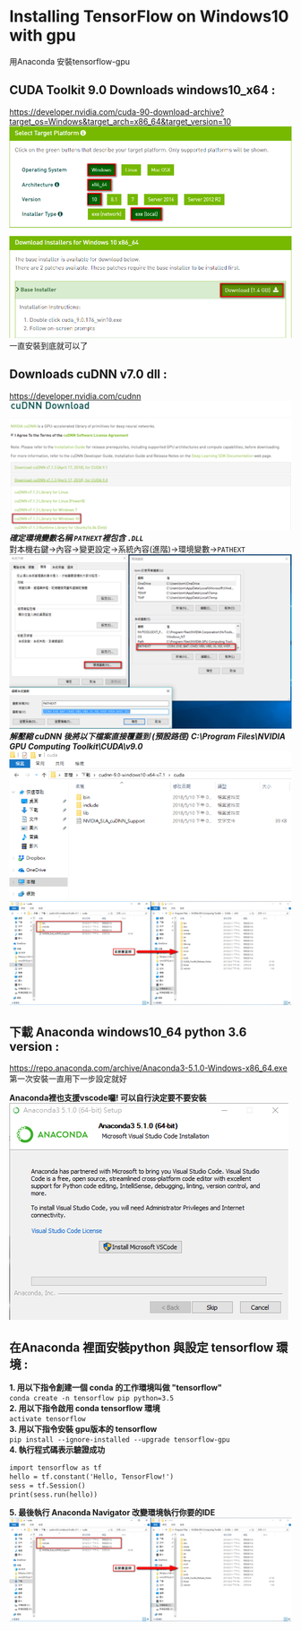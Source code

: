 # Installing TensorFlow on Windows10 with gpu
用Anaconda 安裝tensorflow-gpu
## CUDA Toolkit 9.0 Downloads windows10_x64 :<br/> ##
https://developer.nvidia.com/cuda-90-download-archive?target_os=Windows&target_arch=x86_64&target_version=10<br/>
![](https://github.com/Tai-liang-Zhou/Natural-Language-Processing/blob/master/2018-05-10_144237.png) <br/>
一直安裝到底就可以了

## Downloads cuDNN v7.0 dll :<br/> ##
https://developer.nvidia.com/cudnn
![](https://github.com/Tai-liang-Zhou/Natural-Language-Processing/blob/master/2018-05-10_150151.png)
***確定環境變數名稱 `PATHEXT`裡包含 `.DLL` <br/>***
對本機右鍵->內容->變更設定->系統內容(進階)->環境變數->`PATHEXT`
![](https://github.com/Tai-liang-Zhou/Natural-Language-Processing/blob/master/2018-05-11_182727.png)
***解壓縮 cuDNN 後將以下檔案直接覆蓋到 (預設路徑) C:\Program Files\NVIDIA GPU Computing Toolkit\CUDA\v9.0 <br/>***
![](https://github.com/Tai-liang-Zhou/Natural-Language-Processing/blob/master/2018-05-10_165850.png)<br/>
![](https://github.com/Tai-liang-Zhou/Natural-Language-Processing/blob/master/2018-05-11_171331.png)<br/>
## 下載 Anaconda windows10_64 python 3.6 version :<br/> ##
https://repo.anaconda.com/archive/Anaconda3-5.1.0-Windows-x86_64.exe 第一次安裝一直用下一步設定就好 <br/>

**Anaconda裡也支援vscode囉! 可以自行決定要不要安裝 <br/>**
![](https://github.com/Tai-liang-Zhou/Natural-Language-Processing/blob/master/2018-05-10_152212.png)<br/>

## 在Anaconda 裡面安裝python 與設定 tensorflow 環境 :<br/> ##
**1. 用以下指令創建一個 conda 的工作環境叫做 "tensorflow" <br/>**
```conda create -n tensorflow pip python=3.5 ```  <br/>
**2. 用以下指令啟用 conda tensorflow 環境 <br/>**
```activate tensorflow```  <br/>
**3. 用以下指令安裝 gpu版本的 tensorflow <br/>**
```pip install --ignore-installed --upgrade tensorflow-gpu``` <br/>
**4. 執行程式碼表示驗證成功 <br/>**
```
import tensorflow as tf  
hello = tf.constant('Hello, TensorFlow!') 
sess = tf.Session()  
print(sess.run(hello))  
```  
**5. 最後執行 Anaconda Navigator 改變環境執行你要的IDE <br/>**
![](https://github.com/Tai-liang-Zhou/Natural-Language-Processing/blob/master/2018-05-11_171331.png)<br/>
